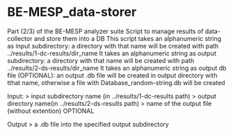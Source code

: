 # BE-MESP_data-storer
Part (2/3) of the BE-MESP analyzer suite
Script to manage results of data-collector and store them into a DB
This script takes an alphanumeric string as input subdirectory: a directory with that name will be created with path ../results/1-dc-results/dir_name
It takes an alphanumeric string as output subdirectory: a directory with that name will be created with path ../results/2-ds-results/dir_name
It takes  an alphanumeric string as output db file (OPTIONAL): an output .db file will be created in output directory with tthat name, otherwise a file with Database_random-string.db will be created



Input: > input subdirectory name (in ../results/1-dc-results path)
       > output directory name(in ../results/2-ds-results path)
       > name of the output file (without extention) OPTIONAL

Output > a .db file into the specified output subdirectory
